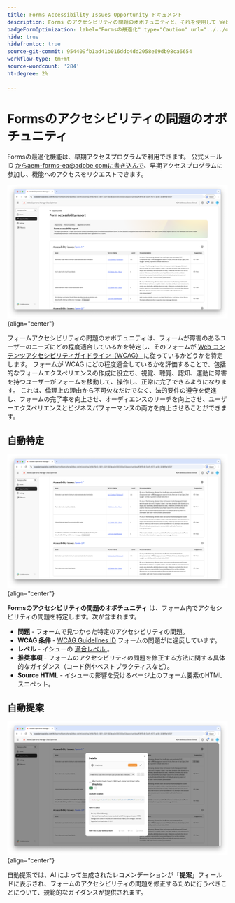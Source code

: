 ```yaml
---
title: Forms Accessibility Issues Opportunity ドキュメント
description: Forms のアクセシビリティの問題のオポチュニティと、それを使用して Web サイト上での Forms のアクセシビリティとユーザーエクスペリエンスを向上させる方法について説明します。
badgeFormOptimization: label="Formsの最適化" type="Caution" url="../../opportunity-types/form-optimization.md" tooltip="Formsの最適化"
hide: true
hidefromtoc: true
source-git-commit: 954409fb1ad41b016ddc4dd2058e69db98ca6654
workflow-type: tm+mt
source-wordcount: '284'
ht-degree: 2%

---
```



# Formsのアクセシビリティの問題のオポチュニティ

<span class="preview"> Formsの最適化機能は、早期アクセスプログラムで利用できます。 公式メール ID からaem-forms-ea@adobe.comに書き込んで、早期アクセスプログラムに参加し、機能へのアクセスをリクエストできます。</span>

![Formsのアクセシビリティの問題のオポチュニティ ](./assets/forms-accessibility-issues/hero.png){align="center"}

フォームアクセシビリティの問題のオポチュニティは、フォームが障害のあるユーザーのニーズにどの程度適合しているかを特定し、そのフォームが [Web コンテンツアクセシビリティガイドライン（WCAG） ](https://www.w3.org/TR/WCAG21/) に従っているかどうかを特定します。 フォームが WCAG にどの程度適合しているかを評価することで、包括的なフォームエクスペリエンスの作成に役立ち、視覚、聴覚、認知、運動に障害を持つユーザーがフォームを移動して、操作し、正常に完了できるようになります。 これは、倫理上の理由から不可欠なだけでなく、法的要件の遵守を促進し、フォームの完了率を向上させ、オーディエンスのリーチを向上させ、ユーザーエクスペリエンスとビジネスパフォーマンスの両方を向上させることができます。

## 自動特定

![ フォームのアクセシビリティの問題の自動識別 ](./assets/forms-accessibility-issues/auto-identify.png){align="center"}

**Formsのアクセシビリティの問題のオポチュニティ** は、フォーム内でアクセシビリティの問題を特定します。次が含まれます。

* **問題** - フォームで見つかった特定のアクセシビリティの問題。
* **WCAG 条件** - [WCAG Guidelines ID](https://www.w3.org/TR/WCAG21/) フォームの問題がに違反しています。
* **レベル** - イシューの [ 適合レベル ](https://www.w3.org/WAI/WCAG21/Understanding/conformance#levels)。
* **推奨事項** - フォームのアクセシビリティの問題を修正する方法に関する具体的なガイダンス（コード例やベストプラクティスなど）。
* **Source HTML** - イシューの影響を受けるページ上のフォーム要素のHTML スニペット。

## 自動提案

![ フォームのアクセシビリティの問題を自動提案 ](./assets/forms-accessibility-issues/auto-suggest.png){align="center"}

自動提案では、AI によって生成されたレコメンデーションが「**提案**」フィールドに表示され、フォームのアクセシビリティの問題を修正するために行うべきことについて、規範的なガイダンスが提供されます。

<!-- 

## Auto-optimize

[!BADGE Ultimate]{type=Positive tooltip="Ultimate"}

![Auto-optimize forms accessibility issues](./assets/accessibility-issues/auto-optimize.png){align="center"}

Sites Optimizer Ultimate adds the ability to deploy auto-optimization for the form accessibility issues found.

>[!BEGINTABS]

>[!TAB Deploy optimization]

{{auto-optimize-deploy-optimization-slack}}

>[!TAB Request approval]

{{auto-optimize-request-approval}}

>[!ENDTABS]
-->

